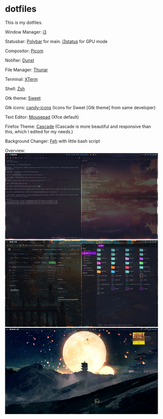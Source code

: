 # dotfiles
This is my dotfiles.

Window Manager: [i3](https://i3wm.org/)

Statusbar: [Polybar](https://github.com/polybar/polybar) for main. [i3status](https://i3wm.org/docs/i3status.html) for GPU mode

Compositor: [Picom](https://github.com/yshui/picom)

Notifier: [Dunst](https://github.com/dunst-project/dunst)

File Manager: [Thunar](https://docs.xfce.org/xfce/thunar/start)

Terminal: [XTerm](https://docs.xfce.org/apps/terminal/start)

Shell: [Zsh](https://www.zsh.org/)

Gtk theme: [Sweet](https://github.com/EliverLara/Sweet)

Gtk icons: [candy-icons](https://github.com/EliverLara/candy-icons) (Icons for Sweet [Gtk theme] from same developer)

Text Editor: [Mousepad](https://docs.xfce.org/apps/mousepad/start) (Xfce default)

Firefox Theme: [Cascade](https://github.com/andreasgrafen/cascade) (Cascade is more beautiful and responsive than this, which I edited for my needs.)

Background Changer: [Feh](https://feh.finalrewind.org/) with little bash script

Overview:
![Screenshot1](https://github.com/EndChapter/dotfiles/raw/main/screenshots/1.png)
![Screenshot2](https://github.com/EndChapter/dotfiles/raw/main/screenshots/2.png)
![Screenshot3](https://github.com/EndChapter/dotfiles/raw/main/screenshots/3.png)
